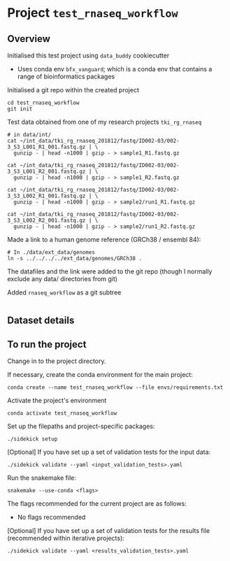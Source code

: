 # Project `test_rnaseq_workflow`

## Overview

Initialised this test project using `data_buddy` cookiecutter

- Uses conda env `bfx_vanguard`; which is a conda env that contains a range of
  bioinformatics packages

Initialised a git repo within the created project

```
cd test_rnaseq_workflow
git init
```

Test data obtained from one of my research projects `tki_rg_rnaseq`

```
# in data/int/
cat ~/int_data/tki_rg_rnaseq_201812/fastq/ID002-03/002-3_S3_L001_R1_001.fastq.gz | \
  gunzip - | head -n1000 | gzip - > sample1_R1.fastq.gz

cat ~/int_data/tki_rg_rnaseq_201812/fastq/ID002-03/002-3_S3_L001_R2_001.fastq.gz | \
  gunzip - | head -n1000 | gzip - > sample1_R2.fastq.gz

cat ~/int_data/tki_rg_rnaseq_201812/fastq/ID002-03/002-3_S3_L002_R1_001.fastq.gz | \
  gunzip - | head -n1000 | gzip - > sample2/run1_R1.fastq.gz

cat ~/int_data/tki_rg_rnaseq_201812/fastq/ID002-03/002-3_S3_L002_R2_001.fastq.gz | \
  gunzip - | head -n1000 | gzip - > sample2/run1_R2.fastq.gz
```

Made a link to a human genome reference (GRCh38 / ensembl 84):

```
# In ./data/ext_data/genomes
ln -s ../../../../ext_data/genomes/GRCh38 .
```

The datafiles and the link were added to the git repo (though I normally
exclude any data/ directories from git)

Added `rnaseq_workflow` as a git subtree

```

```

## Dataset details

<!-- User to fill in the details -->

## To run the project

Change in to the project directory.

If necessary, create the conda environment for the main project:

`conda create --name test_rnaseq_workflow --file envs/requirements.txt`

Activate the project's environment

`conda activate test_rnaseq_workflow`

Set up the filepaths and project-specific packages:

`./sidekick setup`

[Optional] If you have set up a set of validation tests for the input data:

`./sidekick validate --yaml <input_validation_tests>.yaml`

Run the snakemake file:

`snakemake --use-conda <flags>`

The flags recommended for the current project are as follows:

<!-- User to update the flags, based on project requirements -->

- No flags recommended

[Optional] If you have set up a set of validation tests for the results file
(recommended within iterative projects):

`./sidekick validate --yaml <results_validation_tests>.yaml`
